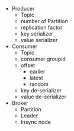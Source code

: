   - Producer
    - Topic
    - number of Partition
    -  replication factor
    -  key serializer
    -  value serializer
  -  Consumer
     - Topic
     - consumer groupid
     - offset
       - earlier
       - latest
       - random
     - key de-serializer
     - value de-serializer
  -  Broker
     - Partition
     - Leader
     - Insync node
